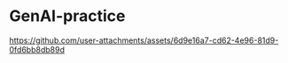 # GenAI-practice



https://github.com/user-attachments/assets/6d9e16a7-cd62-4e96-81d9-0fd6bb8db89d

